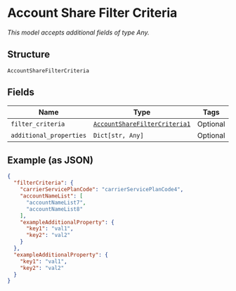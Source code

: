 
# Account Share Filter Criteria

*This model accepts additional fields of type Any.*

## Structure

`AccountShareFilterCriteria`

## Fields

| Name | Type | Tags | Description |
|  --- | --- | --- | --- |
| `filter_criteria` | [`AccountShareFilterCriteria1`](../../doc/models/account-share-filter-criteria-1.md) | Optional | - |
| `additional_properties` | `Dict[str, Any]` | Optional | - |

## Example (as JSON)

```json
{
  "filterCriteria": {
    "carrierServicePlanCode": "carrierServicePlanCode4",
    "accountNameList": [
      "accountNameList7",
      "accountNameList8"
    ],
    "exampleAdditionalProperty": {
      "key1": "val1",
      "key2": "val2"
    }
  },
  "exampleAdditionalProperty": {
    "key1": "val1",
    "key2": "val2"
  }
}
```

